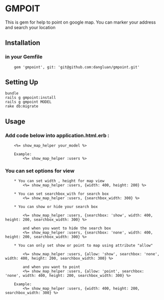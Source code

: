 # GMPOIT

This is gem for help to point on google map. You can marker your address and search your location

## Installation
### in your Gemfile
		gem 'gmpoint', git: 'git@github.com:dangluan/gmpoint.git'
		
## Setting Up

	bundle
	rails g gmpoint:install
	rails g gmpoint MODEL
	rake db:migrate

## Usage

### Add code below into application.html.erb :
		<%= show_map_helper your_model %>
		
		Example:
			<%= show_map_helper :users %>
			
			
### You can set options for view
	
		* You can set width , height for map view
			<%= show_map_helper :users, {width: 400, height: 200} %>
			
		* You can set searchbox_with for search box
			<%= show_map_helper :users, {searchbox_width: 300} %>
		
		* You can show or hide your search box
		
			<%= show_map_helper :users, {searchbox: 'show', width: 400, height: 200, searchbox_width: 300} %>
			
			and when you want to hide the search box
			<%= show_map_helper :users, {searchbox: 'none', width: 400, height: 200, searchbox_width: 300} %>
			
		* You can only set show or point to map using attribute "allow"
		
			<%= show_map_helper :users, {allow: 'show', searchbox: 'none', width: 400, height: 200, searchbox_width: 300} %>
			
			and when you want to point
			<%= show_map_helper :users, {allow: 'point', searchbox: 'none', width: 400, height: 200, searchbox_width: 300} %>
			
		Example:
			<%= show_map_helper :users, {width: 400, height: 200, searchbox_width: 300} %>
		
